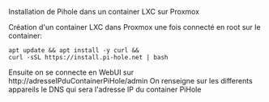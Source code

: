 Installation de Pihole dans un container LXC sur Proxmox

Création d'un container LXC dans Proxmox
une fois connecté en root sur le container:

```
apt update && apt install -y curl &&
curl -sSL https://install.pi-hole.net | bash
```

Ensuite on se connecte en WebUI sur http://adresseIPduContainerPiHole/admin
On renseigne sur les differents appareils le DNS qui sera l'adresse IP du container PiHole


